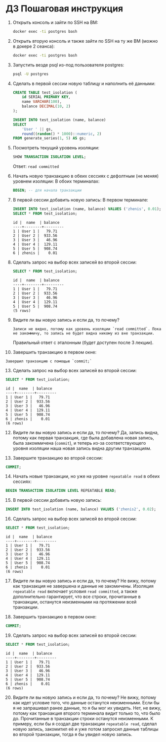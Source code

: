 
# ДЗ Пошаговая инструкция

1. Открыть консоль и зайти по SSH на ВМ:
   ```bash
   docker exec -ti postgres bash
   ```

2. Открыть вторую консоль и также зайти по SSH на ту же ВМ (можно в докере 2 сеанса):
   ```bash
   docker exec -ti postgres bash
   ```

3. Запустить везде psql из-под пользователя postgres:
   ```bash
   psql -U postgres
   ```

4. Сделать в первой сессии новую таблицу и наполнить её данными:
   ```sql
   CREATE TABLE test_isolation (
       id SERIAL PRIMARY KEY,
       name VARCHAR(100),
       balance DECIMAL(10, 2)
   );

   INSERT INTO test_isolation (name, balance)
   SELECT 
       'User ' || gs,
       round((random() * 1000)::numeric, 2)
   FROM generate_series(1, 5) AS gs;
   ```

5. Посмотреть текущий уровень изоляции:
   ```sql
   SHOW TRANSACTION ISOLATION LEVEL;
   ```
   Ответ: `read committed`

6. Начать новую транзакцию в обеих сессиях с дефолтным (не меняя) уровнем изоляции:
   В обоих терминалах:
   ```sql
   BEGIN; -- для начала транзакции
   ```

7. В первой сессии добавить новую запись:
   В первом терминале:
   ```sql
   INSERT INTO test_isolation (name, balance) VALUES ('zhenis', 0.01);
   SELECT * FROM test_isolation;
   ```
   ```
   id |  name  | balance 
   ----+--------+---------
   1 | User 1 |   79.71
   2 | User 2 |  933.56
   3 | User 3 |   46.96
   4 | User 4 |  129.11
   5 | User 5 |  908.74
   6 | zhenis |    0.01
   ```

8. Сделать запрос на выбор всех записей во второй сессии:
   ```sql
   SELECT * FROM test_isolation;
   ```
   ```
   id |  name  | balance 
   ----+--------+---------
   1 | User 1 |   79.71
   2 | User 2 |  933.56
   3 | User 3 |   46.96
   4 | User 4 |  129.11
   5 | User 5 |  908.74
   (5 rows)
   ```

9. Видите ли вы новую запись и если да, то почему?
    ```
   Записи не видно, потому как уровень изоляции `read committed`. Пока не закоммичу, то запись не будет видна никому из вне транзакции.
   ```
   Правильный ответ с эталонным (будет доступен после 3 лекции).

11. Завершить транзакцию в первом окне:
   ```
   Завершил транзакцию с помощью `commit;`
   ```
13. Сделать запрос на выбор всех записей во второй сессии:
   ```sql
   SELECT * FROM test_isolation;
   ```
   ```
   id |  name  | balance 
   ----+--------+---------
   1 | User 1 |   79.71
   2 | User 2 |  933.56
   3 | User 3 |   46.96
   4 | User 4 |  129.11
   5 | User 5 |  908.74
   6 | zhenis |    0.01
   (6 rows)
   ```

12. Видите ли вы новую запись и если да, то почему?
   Да, запись видна, потому как первая транзакция, где была добавлена новая запись, была закоммичена (`commit`), и теперь из-за соответствующего уровня изоляции наша новая запись видна другим транзакциям.

13. Завершите транзакцию во второй сессии:
   ```sql
   COMMIT;
   ```

14. Начать новые транзакции, но уже на уровне `repeatable read` в обеих сессиях:
   ```sql
   BEGIN TRANSACTION ISOLATION LEVEL REPEATABLE READ;
   ```

15. В первой сессии добавить новую запись:
   ```sql
   INSERT INTO test_isolation (name, balance) VALUES ('zhenis2', 0.02);
   ```

16. Сделать запрос на выбор всех записей во второй сессии:
   ```sql
   SELECT * FROM test_isolation;
   ```
   ```
   id |  name  | balance 
   ----+--------+---------
   1 | User 1 |   79.71
   2 | User 2 |  933.56
   3 | User 3 |   46.96
   4 | User 4 |  129.11
   5 | User 5 |  908.74
   6 | zhenis |    0.01
   (6 rows)
   ```

17. Видите ли вы новую запись и если да, то почему?
   Не вижу, потому как транзакция не завершена и данные не закомичены. 
   Изоляция `repeatable read` включает условия `read committed`, а также дополнительно гарантирует, что все строки, прочитанные в транзакции, останутся неизменными на протяжении всей транзакции.

18. Завершить транзакцию в первом окне:
   ```sql
   COMMIT;
   ```

19. Сделать запрос на выбор всех записей во второй сессии:
   ```sql
   SELECT * FROM test_isolation;
   ```
   ```
   id |  name  | balance 
   ----+--------+---------
   1 | User 1 |   79.71
   2 | User 2 |  933.56
   3 | User 3 |   46.96
   4 | User 4 |  129.11
   5 | User 5 |  908.74
   6 | zhenis |    0.01
   (6 rows)
   ```

20. Видите ли вы новую запись и если да, то почему?
   Не вижу, потому как идет условие того, что данные останутся неизменными. Если бы я не запрашивал ранее данные, то я бы мог их увидеть.
   Нет, не вижу, потому как транзакция второго терминала видит только то, что было до. Прочитанные в транзакции строки останутся неизменными. 
   К примеру, если бы я создал две транзакции `repeatable read`, сделал новую запись, закомитил её и уже потом запросил данные таблицы во второй транзакции, тогда я бы увидел новую запись.
